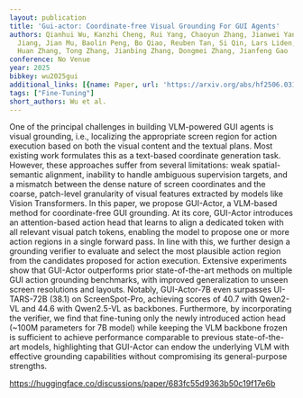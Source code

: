 ```yaml
---
layout: publication
title: 'Gui-actor: Coordinate-free Visual Grounding For GUI Agents'
authors: Qianhui Wu, Kanzhi Cheng, Rui Yang, Chaoyun Zhang, Jianwei Yang, Huiqiang
  Jiang, Jian Mu, Baolin Peng, Bo Qiao, Reuben Tan, Si Qin, Lars Liden, Qingwei Lin,
  Huan Zhang, Tong Zhang, Jianbing Zhang, Dongmei Zhang, Jianfeng Gao
conference: No Venue
year: 2025
bibkey: wu2025gui
additional_links: [{name: Paper, url: 'https://arxiv.org/abs/hf2506.03143'}]
tags: ["Fine-Tuning"]
short_authors: Wu et al.
---
```

One of the principal challenges in building VLM-powered GUI agents is visual grounding, i.e., localizing the appropriate screen region for action execution based on both the visual content and the textual plans. Most existing work formulates this as a text-based coordinate generation task. However, these approaches suffer from several limitations: weak spatial-semantic alignment, inability to handle ambiguous supervision targets, and a mismatch between the dense nature of screen coordinates and the coarse, patch-level granularity of visual features extracted by models like Vision Transformers. In this paper, we propose GUI-Actor, a VLM-based method for coordinate-free GUI grounding. At its core, GUI-Actor introduces an attention-based action head that learns to align a dedicated <ACTOR> token with all relevant visual patch tokens, enabling the model to propose one or more action regions in a single forward pass. In line with this, we further design a grounding verifier to evaluate and select the most plausible action region from the candidates proposed for action execution. Extensive experiments show that GUI-Actor outperforms prior state-of-the-art methods on multiple GUI action grounding benchmarks, with improved generalization to unseen screen resolutions and layouts. Notably, GUI-Actor-7B even surpasses UI-TARS-72B (38.1) on ScreenSpot-Pro, achieving scores of 40.7 with Qwen2-VL and 44.6 with Qwen2.5-VL as backbones. Furthermore, by incorporating the verifier, we find that fine-tuning only the newly introduced action head (~100M parameters for 7B model) while keeping the VLM backbone frozen is sufficient to achieve performance comparable to previous state-of-the-art models, highlighting that GUI-Actor can endow the underlying VLM with effective grounding capabilities without compromising its general-purpose strengths.

https://huggingface.co/discussions/paper/683fc55d9363b50c19f17e6b